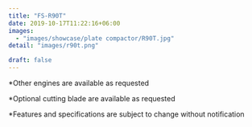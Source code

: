 ```yaml
---
title: "FS-R90T"
date: 2019-10-17T11:22:16+06:00
images: 
  - "images/showcase/plate compactor/R90T.jpg"
detail: "images/r90t.png"

draft: false
---
```


 
*Other engines are available as requested 

*Optional cutting blade are available as requested 

*Features and specifications are subject to change without notification